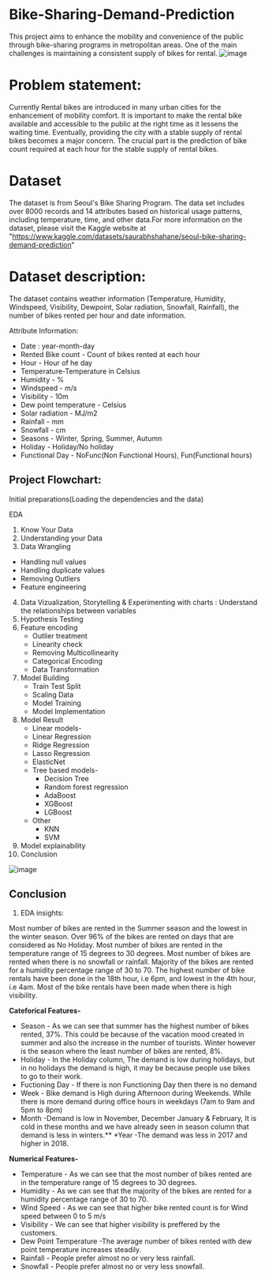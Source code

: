# Bike-Sharing-Demand-Prediction
This project aims to enhance the mobility and convenience of the public through bike-sharing programs in metropolitan areas. One of the main challenges is maintaining a consistent supply of bikes for rental.
![image](https://user-images.githubusercontent.com/121234763/228830841-29d03322-0a3c-4c2b-9c98-19c2bf63c078.png)
# Problem statement:
Currently Rental bikes are introduced in many urban cities for the enhancement of mobility comfort. It is important to make the rental bike available and accessible to the public at the right time as it lessens the waiting time. Eventually, providing the city with a stable supply of rental bikes becomes a major concern. The crucial part is the prediction of bike count required at each hour for the stable supply of rental bikes.
# Dataset
The dataset is from Seoul's Bike Sharing Program. The data set includes over 8000 records and 14 attributes based on historical usage patterns, including temperature, time, and other data.For more information on the dataset, please visit the Kaggle website at 
"https://www.kaggle.com/datasets/saurabhshahane/seoul-bike-sharing-demand-prediction"
# Dataset description:
The dataset contains weather information (Temperature, Humidity, Windspeed, Visibility, Dewpoint, Solar radiation, Snowfall, Rainfall), the number of bikes rented per hour and date information.

Attribute Information:

* Date : year-month-day
* Rented Bike count - Count of bikes rented at each hour
* Hour - Hour of he day
* Temperature-Temperature in Celsius
* Humidity - %
* Windspeed - m/s
* Visibility - 10m
* Dew point temperature - Celsius
* Solar radiation - MJ/m2
* Rainfall - mm
* Snowfall - cm
* Seasons - Winter, Spring, Summer, Autumn
* Holiday - Holiday/No holiday
* Functional Day - NoFunc(Non Functional Hours), Fun(Functional hours)

## Project Flowchart:
Initial preparations(Loading the dependencies and the data)

EDA
1. Know Your Data
2. Understanding your Data
3. Data Wrangling
  * Handling null values
  * Handling duplicate values
  * Removing Outliers
  * Feature engineering

4. Data Vizualization, Storytelling & Experimenting with charts : Understand the relationships between variables
5. Hypothesis Testing
6. Feature encoding
    * Outlier treatment
    * Linearity check
    * Removing Multicollinearity
    * Categorical Encoding
    * Data Transformation
7. Model Building
    * Train Test Split
    * Scaling Data
    * Model Training
    * Model Implementation
8. Model Result 
    * Linear models-
     * Linear Regression
     * Ridge Regression
     * Lasso Regression
     * ElasticNet
   * Tree based models-
     * Decision Tree
     * Random forest regression
     * AdaBoost
     * XGBoost
     * LGBoost
   * Other
     * KNN
     * SVM
9. Model explainability
10. Conclusion

![image](https://user-images.githubusercontent.com/121234763/228838111-825a316d-39e7-4a6a-96ec-2ca3c7a01005.png)
## Conclusion
1. EDA insights:

Most number of bikes are rented in the Summer season and the lowest in the winter season.
Over 96% of the bikes are rented on days that are considered as No Holiday.
Most number of bikes are rented in the temperature range of 15 degrees to 30 degrees.
Most number of bikes are rented when there is no snowfall or rainfall.
Majority of the bikes are rented for a humidity percentage range of 30 to 70.
The highest number of bike rentals have been done in the 18th hour, i.e 6pm, and lowest in the 4th hour, i.e 4am.
Most of the bike rentals have been made when there is high visibility.

**Cateforical Features-**
* Season - As we can see that summer has the highest number of bikes rented, 37%. This could be because of the vacation mood created in summer and also the increase in the number of tourists. Winter however is the season where the least number of bikes are rented, 8%.
* Holiday - In the Holiday column, The demand is low during holidays, but in no holidays the demand is high, it may be because people use bikes to go to their work.
* Fuctioning Day - If there is non Functioning Day then there is no demand
* Week - Bike demand is High during Afternoon during Weekends.
         While there is more demand during office hours in weekdays (7am to 9am  and 5pm to 8pm)
* Month -Demand is low in November, December January & February, It is cold in these months and we have already seen in season column that demand is less in winters.**
*Year -The demand was less in 2017 and higher in 2018.

**Numerical Features-**
* Temperature - As we can see that the most number of bikes rented are in the temperature range of 15 degrees to 30 degrees.
* Humidity - As we can see that the majority of the bikes are rented for a humidity percentage range of 30 to 70.
* Wind Speed - As we can see that higher bike rented count is for Wind speed between 0 to 5 m/s
* Visibility - We can see that higher visibility is preffered by the customers.
* Dew Point Temperature -The average number of bikes rented with dew point temperature increases steadily.
* Rainfall - People prefer almost no or very less rainfall.
* Snowfall - People prefer almost no or very less snowfall.




